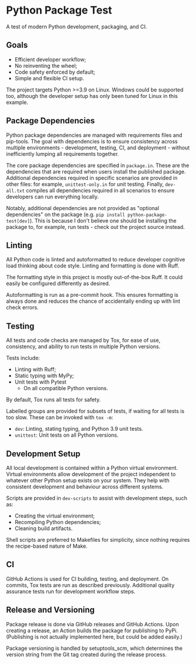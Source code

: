 # Python Package Test

A test of modern Python development, packaging, and CI.

## Goals

- Efficient developer workflow;
- No reinventing the wheel;
- Code safety enforced by default;
- Simple and flexible CI setup.

The project targets Python >=3.9 on Linux. Windows could be supported too, although the developer setup has only been tuned for Linux in this example.

## Package Dependencies

Python package dependencies are managed with requirements files and pip-tools. The goal with dependencies is to ensure consistency across multiple environments - development, testing, CI, and deployment - without inefficiently lumping all requirements together.

The core package dependencies are specified in `package.in`. These are the dependencies that are required when users install the published package. Additional dependencies required in specific scenarios are provided in other files: for example, `unittest-only.in` for unit testing. Finally, `dev-all.txt` compiles all dependencies required in all scenarios to ensure developers can run everything locally.

Notably, additional dependencies are not provided as "optional dependencies" on the package (e.g. `pip install python-package-test[dev]`). This is because I don't believe one should be installing the package to, for example, run tests - check out the project source instead.

## Linting

All Python code is linted and autoformatted to reduce developer cognitive load thinking about code style. Linting and formatting is done with Ruff.

The formatting style in this project is mostly out-of-the-box Ruff. It could easily be configured differently as desired.

Autoformatting is run as a pre-commit hook. This ensures formatting is always done and reduces the chance of accidentally ending up with lint check errors.

## Testing

All tests and code checks are managed by Tox, for ease of use, consistency, and ability to run tests in multiple Python versions.

Tests include:

- Linting with Ruff;
- Static typing with MyPy;
- Unit tests with Pytest
  - On all compatible Python versions.

By default, Tox runs all tests for safety.

Labelled groups are provided for subsets of tests, if waiting for all tests is too slow. These can be invoked with `tox -m`:

- `dev`: Linting, stating typing, and Python 3.9 unit tests.
- `unittest`: Unit tests on all Python versions.

## Development Setup

All local development is contained within a Python virtual environment. Virtual environments allow development of the project independent to whatever other Python setup exists on your system. They help with consistent development and behaviour across different systems.

Scripts are provided in `dev-scripts` to assist with development steps, such as:

- Creating the virtual environment;
- Recompiling Python dependencies;
- Cleaning build artifacts.

Shell scripts are preferred to Makefiles for simplicity, since nothing requires the recipe-based nature of Make.

## CI

GitHub Actions is used for CI building, testing, and deployment. On commits, Tox tests are run as described previously. Additional quality assurance tests run for development workflow steps.

## Release and Versioning

Package release is done via GitHub releases and GitHub Actions. Upon creating a release, an Action builds the package for publishing to PyPi. (Publishing is not actually implemented here, but could be added easily.)

Package versioning is handled by setuptools_scm, which determines the version string from the Git tag created during the release process.

